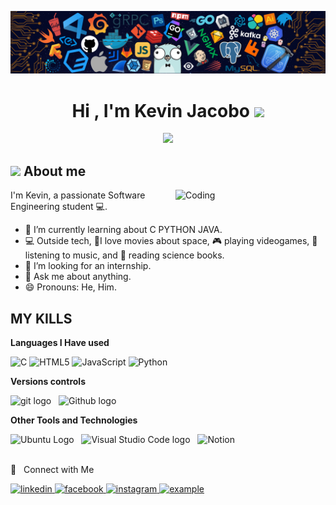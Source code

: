 ![Github Banner](https://github.com/Jaydeep-Yadav/Jaydeep-Yadav/blob/main/banner.png)

<h1 align="center">Hi , I'm Kevin Jacobo <img src="https://media.giphy.com/media/hvRJCLFzcasrR4ia7z/giphy.gif" width="35"></h1>

<p align="center">
  <a href="https://github.com/CodeWhiteWeb/CodeWhiteWeb"><img src="https://readme-typing-svg.herokuapp.com?color=%2336BCF7&center=true&vCenter=true&lines=¡Welcome+to+my+Github+page!;Software+Engineering+Student;"></a>
</p>

## <picture><img src = "https://github.com/7oSkaaa/7oSkaaa/blob/main/Images/about_me.gif?raw=true" width = 30px></picture> About me 

<img align="right" alt="Coding" width="240" src="https://i.pinimg.com/originals/81/17/8b/81178b47a8598f0c81c4799f2cdd4057.gif">


I'm Kevin, a passionate Software Engineering student 💻.

<!-- TODO: Add last video link -->

- :seedling: I’m currently learning about C    PYTHON    JAVA.
- :computer: Outside tech, 💜I love movies about space, 🎮 playing videogames, 🎵 listening to music, and 📖 reading science books.
- 🤔 I’m looking for an internship.
- :speech_balloon: Ask me about anything.
- 😄 Pronouns: He, Him.
## MY KILLS
**Languages I Have used**

![C](https://img.shields.io/badge/-C-000000?style=flat&logo=C)
![HTML5](https://img.shields.io/badge/-HTML5-000000?style=flat&logo=HTML5)
![JavaScript](https://img.shields.io/badge/-JavaScript-000000?style=flat&logo=javascript)
![Python](https://img.shields.io/badge/-Python-000000?style=flat&logo=python)

**Versions controls**
<br>

<span><img src="https://img.shields.io/badge/GIT-E44C30?style=for-the-badge&logo=git&logoColor=white" alt="git logo" title="Git" height="25" /></span>
&nbsp;
<span><img src="https://img.shields.io/badge/GitHub-100000?style=for-the-badge&logo=github&logoColor=white" alt="Github logo" title="Github" height="25" /></span>
&nbsp;

**Other Tools and Technologies**
<br>

<span>
<img src = "https://img.shields.io/badge/Ubuntu-E95420?style=for-the-badge&logo=ubuntu&logoColor=white" alt="Ubuntu Logo"  title="Ubuntu" height="25"/>
</span>
&nbsp;
<span><img src="https://img.shields.io/badge/VSCode-0078D4?style=for-the-badge&logo=visual%20studio%20code&logoColor=white" alt="Visual Studio Code logo" title="Visual Studio Code" height="25" /></span>
&nbsp;
<span><img src="https://img.shields.io/badge/Notion-%23000000.svg?style=for-the-badge&logo=notion&logoColor=white" alt="Notion" title="Notion" height="25" /></span>
&nbsp;

<br>
<br>

🤝 &nbsp; Connect with Me

<div align="left">
<a href="https://www.linkedin.com/in/kevin2028/" target="_blank">
<img src=https://img.shields.io/badge/linkedin-%2300acee.svg?color=405DE6&style=for-the-badge&logo=linkedin&logoColor=white alt=linkedin style="margin-bottom: 5px;" />
</a>
<a href="https://www.facebook.com/profile.php?id=100083293865768" target="_blank">
<img src=https://img.shields.io/badge/Facebook-%231877F2.svg?style=for-the-badge&logo=Facebook&logoColor=white alt=facebook style="margin-bottom: 5px;" />
</a>
<a href="https://www.instagram.com/keviin_jacobs/" target="_blank">
<img src=https://img.shields.io/badge/instagram-%ff5851db.svg?color=C13584&style=for-the-badge&logo=instagram&logoColor=white alt=instagram style="margin-bottom: 5px;" />
</a>
<a href="mailto:kevinramonjacobosanchez@gmail.com?subject=Feedback%20From%20Github&body=Hello," target="_blank">
<img src="https://img.shields.io/badge/Gmail-D14836?style=for-the-badge&logo=gmail&logoColor=white" alt="example"/>
</a>
<br/>




